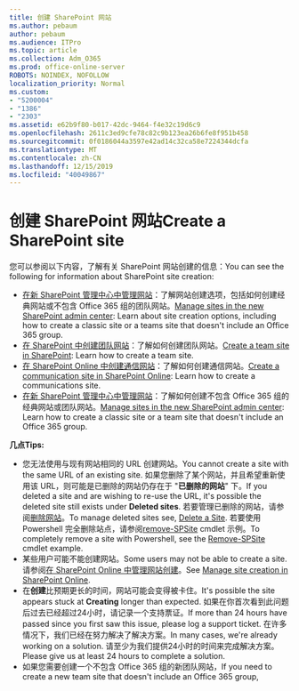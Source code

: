 ```yaml
---
title: 创建 SharePoint 网站
ms.author: pebaum
author: pebaum
ms.audience: ITPro
ms.topic: article
ms.collection: Adm_O365
ms.prod: office-online-server
ROBOTS: NOINDEX, NOFOLLOW
localization_priority: Normal
ms.custom:
- "5200004"
- "1386"
- "2303"
ms.assetid: e62b9f80-b017-42dc-9464-f4e32c19d6c9
ms.openlocfilehash: 2611c3ed9cfe78c82c9b123ea26b6fe8f951b458
ms.sourcegitcommit: 0f0186044a3597e42ad14c32ca58e7224344dcfa
ms.translationtype: MT
ms.contentlocale: zh-CN
ms.lasthandoff: 12/15/2019
ms.locfileid: "40049867"
---
```

# <a name="create-a-sharepoint-site"></a><span data-ttu-id="a1d26-102">创建 SharePoint 网站</span><span class="sxs-lookup"><span data-stu-id="a1d26-102">Create a SharePoint site</span></span>

<span data-ttu-id="a1d26-103">您可以参阅以下内容，了解有关 SharePoint 网站创建的信息：</span><span class="sxs-lookup"><span data-stu-id="a1d26-103">You can see the following for information about SharePoint site creation:</span></span>
- <span data-ttu-id="a1d26-104">[在新 SharePoint 管理中心中管理网站](https://docs.microsoft.com/sharepoint/manage-site-creation)：了解网站创建选项，包括如何创建经典网站或不包含 Office 365 组的团队网站。</span><span class="sxs-lookup"><span data-stu-id="a1d26-104">[Manage sites in the new SharePoint admin center](https://docs.microsoft.com/sharepoint/manage-site-creation): Learn about site creation options, including how to create a classic site or a teams site that doesn't include an Office 365 group.</span></span>
- <span data-ttu-id="a1d26-105">[在 SharePoint 中创建团队网站](https://support.office.com/article/create-a-team-site-in-sharepoint-ef10c1e7-15f3-42a3-98aa-b5972711777d)：了解如何创建团队网站。</span><span class="sxs-lookup"><span data-stu-id="a1d26-105">[Create a team site in SharePoint](https://support.office.com/article/create-a-team-site-in-sharepoint-ef10c1e7-15f3-42a3-98aa-b5972711777d): Learn how to create a team site.</span></span>
- <span data-ttu-id="a1d26-106">[在 SharePoint Online 中创建通信网站](https://support.office.com/article/7fb44b20-a72f-4d2c-9173-fc8f59ba50eb)：了解如何创建通信网站。</span><span class="sxs-lookup"><span data-stu-id="a1d26-106">[Create a communication site in SharePoint Online](https://support.office.com/article/7fb44b20-a72f-4d2c-9173-fc8f59ba50eb): Learn how to create a communications site.</span></span>
- <span data-ttu-id="a1d26-107">[在新 SharePoint 管理中心中管理网站](https://docs.microsoft.com/sharepoint/manage-sites-in-new-admin-center#create-a-site)：了解如何创建不包含 Office 365 组的经典网站或团队网站。</span><span class="sxs-lookup"><span data-stu-id="a1d26-107">[Manage sites in the new SharePoint admin center](https://docs.microsoft.com/sharepoint/manage-sites-in-new-admin-center#create-a-site):  Learn how to create a classic site or a team site that doesn't include an Office 365 group.</span></span>


  
<span data-ttu-id="a1d26-108">**几点**</span><span class="sxs-lookup"><span data-stu-id="a1d26-108">**Tips:**</span></span>
- <span data-ttu-id="a1d26-109">您无法使用与现有网站相同的 URL 创建网站。</span><span class="sxs-lookup"><span data-stu-id="a1d26-109">You cannot create a site with the same URL of an existing site.</span></span> <span data-ttu-id="a1d26-110">如果您删除了某个网站，并且希望重新使用该 URL，则可能是已删除的网站仍存在于 "**已删除的网站**" 下。</span><span class="sxs-lookup"><span data-stu-id="a1d26-110">If you deleted a site and are wishing to re-use the URL, it's possible the deleted site still exists under **Deleted sites**.</span></span> <span data-ttu-id="a1d26-111">若要管理已删除的网站，请参阅[删除网站](https://docs.microsoft.com/sharepoint/manage-sites-in-new-admin-center#delete-a-site)。</span><span class="sxs-lookup"><span data-stu-id="a1d26-111">To manage deleted sites see, [Delete a Site](https://docs.microsoft.com/sharepoint/manage-sites-in-new-admin-center#delete-a-site).</span></span> <span data-ttu-id="a1d26-112">若要使用 Powershell 完全删除站点，请参阅[remove-SPSite](https://docs.microsoft.com/sharepoint/manage-sites-in-new-admin-center#delete-a-site) cmdlet 示例。</span><span class="sxs-lookup"><span data-stu-id="a1d26-112">To completely remove a site with Powershell, see the [Remove-SPSite](https://docs.microsoft.com/sharepoint/manage-sites-in-new-admin-center#delete-a-site) cmdlet example.</span></span>
- <span data-ttu-id="a1d26-113">某些用户可能不能创建网站。</span><span class="sxs-lookup"><span data-stu-id="a1d26-113">Some users may not be able to create a site.</span></span> <span data-ttu-id="a1d26-114">请参阅[在 SharePoint Online 中管理网站创建](https://docs.microsoft.com/sharepoint/manage-site-creation)。</span><span class="sxs-lookup"><span data-stu-id="a1d26-114">See [Manage site creation in SharePoint Online](https://docs.microsoft.com/sharepoint/manage-site-creation).</span></span>
- <span data-ttu-id="a1d26-115">在**创建**比预期更长的时间，网站可能会变得被卡住。</span><span class="sxs-lookup"><span data-stu-id="a1d26-115">It's possible the site appears stuck at **Creating** longer than expected.</span></span> <span data-ttu-id="a1d26-116">如果在你首次看到此问题后过去已经超过24小时，请记录一个支持票证。</span><span class="sxs-lookup"><span data-stu-id="a1d26-116">If more than 24 hours have passed since you first saw this issue, please log a support ticket.</span></span> <span data-ttu-id="a1d26-117">在许多情况下，我们已经在努力解决了解决方案。</span><span class="sxs-lookup"><span data-stu-id="a1d26-117">In many cases, we're already working on a solution.</span></span> <span data-ttu-id="a1d26-118">请至少为我们提供24小时的时间来完成解决方案。</span><span class="sxs-lookup"><span data-stu-id="a1d26-118">Please give us at least 24 hours to complete a solution.</span></span>
- <span data-ttu-id="a1d26-119">如果您需要创建一个不包含 Office 365 组的新团队网站，</span><span class="sxs-lookup"><span data-stu-id="a1d26-119">If you need to create a new team site that doesn't include an Office 365 group,</span></span> 


